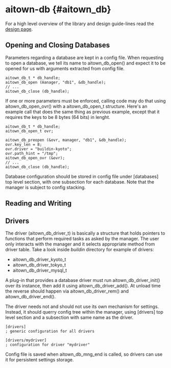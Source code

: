 aitown-db                         {#aitown_db}
=========

For a high level overview of the library and design guide-lines read the
[design page](http://tnick.github.io/aitown/reference/aitown-dejavu.html).


Opening and Closing Databases
-----------------------------

Parameters regarding a database are kept in a config file. When requesting
to open a database, we tell its name to aitown_db_open() and expect it to be opened
for us with arguments extracted from config file.

    aitown_db_t * db_handle;
    aitown_db_open (manager, "db1", &db_handle);
    // ...
    aitown_db_close (db_handle);

If one or more parameters must be enforced, calling code may do that using
aitown_db_open_ovr() with a aitown_db_open_t structure. Here's an example
call that does the same thing as previous example, except that it
requires the keys to be 8 bytes (64 bits) in lenght.

    aitown_db_t * db_handle;
    aitown_db_open_t ovr;

    aitown_db_preopen (&ovr, manager, "db1", &db_handle);
    ovr.key_len = 8;
    ovr.driver = "buildin-kyoto";
    ovr.path_hint = "/tmp";
    aitown_db_open_ovr (&ovr);
    // ...
    aitown_db_close (db_handle);


Database configuration should be stored in config file under [databases]
top level section, with one subsection for each database. Note that the
manager is subject to config stacking.


Reading and Writing
-------------------



Drivers
-------

The driver (aitown_db_driver_t) is basically a structure that holds pointers to
functions that perform required tasks as asked by the manager. The user only
interacts with the manager and it selects appropriate method from driver table.
Take a look inside <em>buildin</em> directory for example of drivers:

- aitown_db_driver_kyoto_t
- aitown_db_driver_tokyo_t
- aitown_db_driver_mysql_t

A plug-in that provides a database driver must run aitown_db_driver_init()
over its instance, then add it using aitown_db_driver_add(). At unload time
the reverse should happen via aitown_db_driver_rem() and aitown_db_driver_end().

The driver needs not and should not use its own mechanism for settings. Instead,
it should querry config tree within the manager, using [drivers] top level
section and a subsection with same name as the driver.

    [drivers]
    ; generic configuration for all drivers

    [drivers/mydriver]
    ; configuration for driver "mydriver"


Config file is saved when aitown_db_mng_end is called, so drivers can
use it for persistent settings storage.
